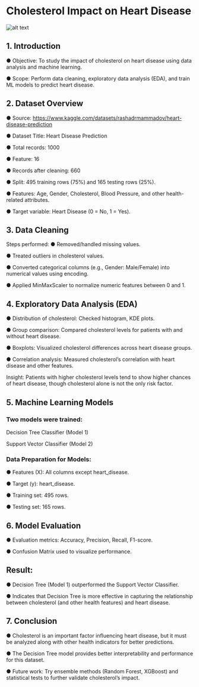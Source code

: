# Cholesterol Impact on Heart Disease 
![alt text](https://tse1.mm.bing.net/th/id/OIP.Mv--JjK0JbWLMMpDWLkwgAHaEh?rs=1&pid=ImgDetMain&o=7&rm=3)
## 1. Introduction
●	Objective: To study the impact of cholesterol on heart disease using data analysis and machine learning.

●	Scope: Perform data cleaning, exploratory data analysis (EDA), and train ML models to predict heart disease.

## 2. Dataset Overview
●	Source: https://www.kaggle.com/datasets/rashadrmammadov/heart-disease-prediction

●	Dataset Title: Heart Disease Prediction

●	Total records: 1000

●	Feature: 16

●	Records after cleaning: 660

●	Split: 495 training rows (75%) and 165 testing rows (25%).

●	Features: Age, Gender, Cholesterol, Blood Pressure, and other health-related attributes.

●	Target variable: Heart Disease (0 = No, 1 = Yes).

## 3. Data Cleaning
Steps performed:
●	Removed/handled missing values.

●	Treated outliers in cholesterol values.

●	Converted categorical columns (e.g., Gender: Male/Female) into numerical values using encoding.

●	Applied MinMaxScaler to normalize numeric features between 0 and 1.

## 4. Exploratory Data Analysis (EDA)
●	Distribution of cholesterol: Checked histogram, KDE plots.

●	Group comparison: Compared cholesterol levels for patients with and without heart disease.

●	Boxplots: Visualized cholesterol differences across heart disease groups.

●	Correlation analysis: Measured cholesterol’s correlation with heart disease and other features.

Insight: Patients with higher cholesterol levels tend to show higher chances of heart disease, though cholesterol alone is not the only risk factor.

## 5. Machine Learning Models
### Two models were trained:
   Decision Tree Classifier (Model 1)
	 
   Support Vector Classifier (Model 2)

### Data Preparation for Models:
●	Features (X): All columns except heart_disease.

●	Target (y): heart_disease.

●	Training set: 495 rows.

●	Testing set: 165 rows.

## 6. Model Evaluation
●	Evaluation metrics: Accuracy, Precision, Recall, F1-score.

●	Confusion Matrix used to visualize performance.

## Result:
●	Decision Tree (Model 1) outperformed the Support Vector Classifier.

●	Indicates that Decision Tree is more effective in capturing the relationship between cholesterol (and other health features) and heart disease.

## 7. Conclusion
●	Cholesterol is an important factor influencing heart disease, but it must be analyzed along with other health indicators for better predictions.

●	The Decision Tree model provides better interpretability and performance for this dataset.

●	Future work: Try ensemble methods (Random Forest, XGBoost) and statistical tests to further validate cholesterol’s impact.
